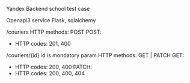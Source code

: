 Yandex Backend school test case

Openapi3 service
Flask, sqlalchemy

/couriers 
HTTP methods: POST
POST:
 - HTTP codes: 201, 400

/couriers/{id} 
id is mondatory param
HTTP methods: GET | PATCH
GET:
 - HTTP codes: 200, 400
 PATCH:
  - HTTP codes: 200, 400, 404